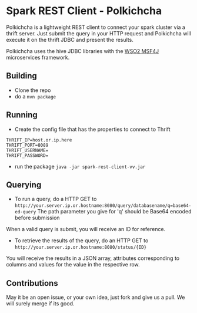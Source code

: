 # Spark REST Client - Polkichcha

Polkichcha is a lightweight REST client to connect your spark cluster via a thrift server. Just submit the query in your HTTP request and Polkichcha will execute it on the thrift JDBC and present the results.

Polkichcha uses the hive JDBC libraries with the [WSO2 MSF4J](https://github.com/wso2/msf4j) microservices framework.
## Building

  - Clone the repo
  - do a ```mvn package```

## Running
  - Create the config file that has the properties to connect to Thrift
```
THRIFT_IP=host.or.ip.here
THRIFT_PORT=8089
THRIFT_USERNAME=
THRIFT_PASSWORD=
```
  - run the package ```java -jar spark-rest-client-vv.jar```

## Querying
- To run a query, do a HTTP GET to 
```http://your.server.ip.or.hostname:8080/query/databasename/q=base64-ed-query```
The path parameter you give for 'q' should be Base64 encoded before submission

When a valid query is submit, you will receive an ID for reference.

- To retrieve the results of the query, do an HTTP GET to
```http://your.server.ip.or.hostname:8080/status/{ID}```

You will receive the results in a JSON array, attributes corresponding to columns and values for the value in the respective row.


## Contributions
May it be an open issue, or your own idea, just fork and give us a pull. We will surely merge if its good.

